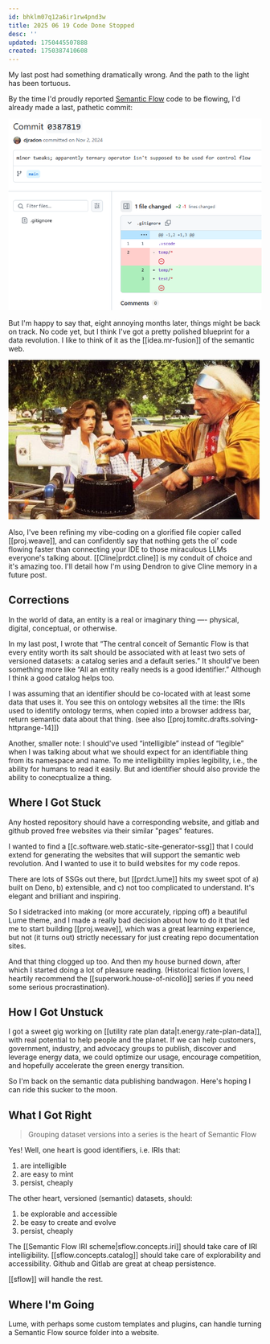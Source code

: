 ```yaml
---
id: bhklm07q12a6ir1rw4pnd3w
title: 2025 06 19 Code Done Stopped
desc: ''
updated: 1750445507888
created: 1750387410608
---
```


My last post had something dramatically wrong. And the path to the light has been tortuous. 

By the time I'd proudly reported [Semantic Flow](https://github.com/semantic-flow/sf-cli) code to be flowing, I'd already made a last, pathetic commit:

![](/assets/images/2025-06-19-20-17-32.png)


But I'm happy to say that, eight annoying months later, things might be back on track. No code yet, but I think I've got a pretty polished blueprint for a data revolution. I like to think of it as the [[idea.mr-fusion]] of the semantic web.

![](/assets/images/2025-06-19-20-31-31.png)

Also, I've been refining my vibe-coding on a glorified file copier called [[proj.weave]], and can confidently say that nothing gets the ol’ code flowing faster than connecting your IDE to those miraculous LLMs everyone's talking about. [[Cline|prdct.cline]] is my conduit of choice and it's amazing too. I'll detail how I'm using Dendron to give Cline memory in a future post.

## Corrections

In the world of data, an entity is a real or imaginary thing —- physical, digital, conceptual, or otherwise. 

In my last post, I wrote that “The central conceit of Semantic Flow is that every entity worth its salt should be associated with at least two sets of versioned datasets: a catalog series and a default series.” It should've been something more like “All an entity really needs is a good identifier.” Although I think a good catalog helps too.

I was assuming that an identifier should be co-located with at least some data that uses it. You see this on ontology websites all the time: the IRIs used to identify ontology terms, when copied into a browser address bar, return semantic data about that thing. (see also [[proj.tomitc.drafts.solving-httprange-14]])

Another, smaller note: I should've used “intelligible” instead of “legible” when I was talking about what we should expect for an identifiable thing from its namespace and name. To me intelligibility implies legibility, i.e., the ability for humans to read it easily. But and identifier should also provide the ability to conecptualize a thing. 

## Where I Got Stuck

Any hosted repository should have a corresponding website, and gitlab and github proved free websites via their similar "pages" features. 

I wanted to find a [[c.software.web.static-site-generator-ssg]] that I could extend for generating the websites that will support the semantic web revolution. And I wanted to use it to build websites for my code repos. 

There are lots of SSGs out there, but [[prdct.lume]] hits my sweet spot of a) built on Deno, b) extensible, and c) not too complicated to understand. It's elegant and brilliant and inspiring.

So I sidetracked into making (or more accurately, ripping off) a beautiful Lume theme, and I made a really bad decision about how to do it that led me to start building [[proj.weave]], which was a great learning experience, but not (it turns out) strictly necessary for just creating repo documentation sites.

And that thing clogged up too. And then my house burned down, after which I started doing a lot of pleasure reading. (Historical fiction lovers, I heartily recommend the [[superwork.house-of-nicollò]] series if you need some serious procrastination). 

## How I Got Unstuck

I got a sweet gig working on [[utility rate plan data|t.energy.rate-plan-data]], with real potential to help people and the planet. If we can help customers, government, industry, and advocacy groups to publish, discover and leverage energy data, we could optimize our usage, encourage competition, and hopefully accelerate the green energy transition.

So I'm back on the semantic data publishing bandwagon. Here's hoping I can ride this sucker to the moon.

## What I Got Right

> Grouping dataset versions into a series is the heart of Semantic Flow

Yes! Well, one heart is good identifiers, i.e. IRIs that:

1. are intelligible
2. are easy to mint
3. persist, cheaply

The other heart, versioned (semantic) datasets, should:

1. be explorable and accessible
2. be easy to create and evolve
4. persist, cheaply

The [[Semantic Flow IRI scheme|sflow.concepts.iri]] should take care of IRI intelligibility. [[sflow.concepts.catalog]] should take care of explorability and accessibility. Github and Gitlab are great at cheap persistence. 

[[sflow]] will handle the rest.  

## Where I'm Going

Lume, with perhaps some custom templates and plugins, can handle turning a Semantic Flow source folder into a website.

